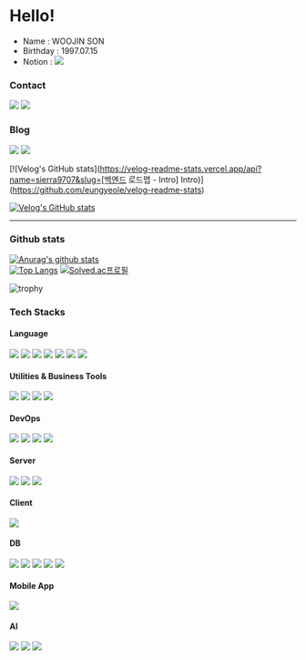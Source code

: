 # Hello!

- Name : WOOJIN SON
- Birthday : 1997.07.15  
- Notion : 
<a href="https://honorable-alto-0cf.notion.site/Son-Woojin-74fb7fd1c3604c01ab214c296aaccd42" target="_blank"><img src="https://img.shields.io/badge/notion-000000?style=flat-square&logo=notion&logoColor=white"/></a>

### Contact

<a href="mailto:wujins58@gmail.com" target="_blank"><img src="https://img.shields.io/badge/gmail-FFCD00?style=flat-square&logo=gmail&logoColor=white"/></a>
<a href="mailto:sierra_wj@kakao.com" target="_blank"><img src="https://img.shields.io/badge/kakao-EA4335?style=flat-square&logo=kakao&logoColor=white"/></a>

### Blog

<a href="https://www.instagram.com/s.wj97/" target="_blank"><img src="https://img.shields.io/badge/instagram-E4405F?style=flat-square&logo=instagram&logoColor=white"/></a>
<a href="https://velog.io/@sierra9707" target="_blank"><img src="https://img.shields.io/badge/velog-20C997?style=flat-square&logo=velog&logoColor=white"/></a>

[![Velog's GitHub stats](https://velog-readme-stats.vercel.app/api?name=sierra9707&slug=[백엔드 로드맵 - Intro] Intro)](https://github.com/eungyeole/velog-readme-stats)

[![Velog's GitHub stats](https://velog-readme-stats.vercel.app/api/list?name=sierra9707)](https://velog.io/@eungyeole)

----

### Github stats

[![Anurag's github stats](https://github-readme-stats.vercel.app/api?username=swj9707&show_icons=true&theme=radical)](https://github.com/anuraghazra/github-readme-stats)  
[![Top Langs](https://github-readme-stats.vercel.app/api/top-langs/?username=swj9707)](https://github.com/anuraghazra/github-readme-stats)
[![Solved.ac프로필](http://mazassumnida.wtf/api/v2/generate_badge?boj=sierra_9707)](https://solved.ac/sierra_9707)

![trophy](https://github-profile-trophy.vercel.app/?username=SierraSon97)

### Tech Stacks
#### Language
<div>
  <img src="https://img.shields.io/badge/C++-00599C?style=flat-square&logo=C++&logoColor=white"/>
  <img src="https://img.shields.io/badge/Java-007396?style=flat-square&logo=Java&logoColor=white"/>
  <img src="https://img.shields.io/badge/Kotlin-7F52FF?style=flat-square&logo=Kotlin&logoColor=white"/>
  <img src="https://img.shields.io/badge/Python-3776AB?style=flat-square&logo=Python&logoColor=white"/>
  <img src="https://img.shields.io/badge/Javascript-F7DF1E?style=flat-square&logo=Javascript&logoColor=white"/>
  <img src="https://img.shields.io/badge/Typescript-3178C6?style=flat-square&logo=Typescript&logoColor=white"/>
  <img src="https://img.shields.io/badge/C Sharp-239120?style=flat-square&logo=C Sharp&logoColor=white"/>
</div>

#### Utilities & Business Tools
<div>
   <img src="https://img.shields.io/badge/Postman-FF6C37?style=flat-square&logo=Postman&logoColor=white"/>
   <img src="https://img.shields.io/badge/Slack-4A154B?style=flat-square&logo=Slack&logoColor=white"/>
   <img src="https://img.shields.io/badge/Jira-0052CC?style=flat-square&logo=Jira&logoColor=white"/>
   <img src="https://img.shields.io/badge/Confluence-172B4D?style=flat-square&logo=Confluence&logoColor=white"/>
</div>

#### DevOps
<div>
  <img src="https://img.shields.io/badge/Git-F05032?style=flat-square&logo=Git&logoColor=white"/>
  <img src="https://img.shields.io/badge/Gradle-02303A?style=flat-square&logo=Gradle&logoColor=white"/>
  <img src="https://img.shields.io/badge/Docker-2496ED?style=flat-square&logo=Docker&logoColor=white"/>
  <img src="https://img.shields.io/badge/Sourcetree-0052CC?style=flat-square&logo=Sourcetree&logoColor=white"/>
</div>

#### Server
<div>
  <img src="https://img.shields.io/badge/Spring-6DB33F?style=flat-square&logo=Spring&logoColor=white"/>
  <img src="https://img.shields.io/badge/Spring Boot-6DB33F?style=flat-square&logo=Spring Boot&logoColor=white"/>
  <img src="https://img.shields.io/badge/Node.js-339933?style=flat-square&logo=Node.js&logoColor=white"/>
</div>

#### Client
<div>
  <img src="https://img.shields.io/badge/React-61DAFB?style=flat-square&logo=React&logoColor=white"/>
</div>

#### DB
<div>
  <img src="https://img.shields.io/badge/Oracle-F80000?style=flat-square&logo=Oracle&logoColor=white"/>
  <img src="https://img.shields.io/badge/MySQL-4479A1?style=flat-square&logo=MySQL&logoColor=white"/>
  <img src="https://img.shields.io/badge/MariaDB-003545?style=flat-square&logo=MariaDB&logoColor=white"/>
  <img src="https://img.shields.io/badge/MongoDB-47A248?style=flat-square&logo=MongoDB&logoColor=white"/>
  <img src="https://img.shields.io/badge/Firebase-FFCA28?style=flat-square&logo=Firabase&logoColor=white"/>
</div>

#### Mobile App
<div>
  <img src="https://img.shields.io/badge/Android-3DDC84?style=flat-square&logo=Android&logoColor=white"/>
</div>

#### AI
<div>
  <img src="https://img.shields.io/badge/Tensorflow-FF6F00?style=flat-square&logo=Tensorflow&logoColor=white"/>
  <img src="https://img.shields.io/badge/OpenCV-5C3EE8?style=flat-square&logo=OpenCV&logoColor=white"/>
  <img src="https://img.shields.io/badge/YOLO-00FFFF?style=flat-square&logo=YOLO&logoColor=white"/>
</div>

